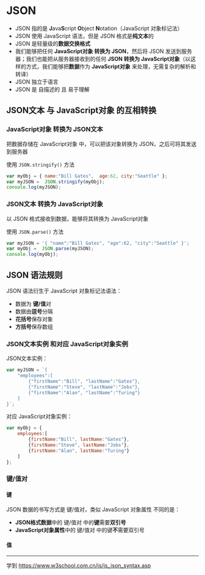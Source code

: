 # JSON

- JSON 指的是 **J**ava**S**cript **O**bject **N**otation（JavaScript 对象标记法）
- JSON 使用 JavaScript 语法，但是 JSON 格式是**纯文本**的
- JSON 是轻量级的**数据交换格式**
- 我们能够把任何 **JavaScript对象 转换为 JSON**，然后将 JSON 发送到服务器；我们也能把从服务器接收到的任何 **JSON 转换为 JavaScript对象**（以这样的方式，我们能够把**数据**作为 **JavaScript对象** 来处理，无需复杂的解析和转译）
- JSON 独立于语言
- JSON 是 自描述的 且 易于理解

## JSON文本 与 JavaScript对象 的互相转换

### JavaScript对象 转换为 JSON文本

把数据存储在 JavaScript对象 中，可以把该对象转换为 JSON，之后可将其发送到服务器

使用 `JSON.stringify()` 方法
```js
var myObj = { name:"Bill Gates",  age:62, city:"Seattle" };
var myJSON =  JSON.stringify(myObj);
console.log(myJSON);
```

### JSON文本 转换为 JavaScript对象

以 JSON 格式接收到数据，能够将其转换为 JavaScript对象

使用 `JSON.parse()` 方法
```js
var myJSON = '{ "name":"Bill Gates", "age":62, "city":"Seattle" }';
var myObj =  JSON.parse(myJSON);
console.log(myObj);
```

## JSON 语法规则

JSON 语法衍生于 JavaScript 对象标记法语法：
- 数据为 **键/值**对
- 数据由**逗号**分隔
- **花括号**保存对象
- **方括号**保存数组

### JSON文本实例 和对应 JavaScript对象实例

JSON文本实例：
```js
var myJSON = `{
    "employees":[
        {"firstName":"Bill", "lastName":"Gates"}, 
        {"firstName":"Steve", "lastName":"Jobs"},
        {"firstName":"Alan", "lastName":"Turing"}
    ]
}`;
```

对应 JavaScript对象实例：
```js
var myObj = {
    employees:[
    	{firstName:"Bill", lastName:"Gates"},
    	{firstName:"Steve", lastName:"Jobs"},
    	{firstName:"Alan", lastName:"Turing"}
	]
};
```

### 键/值对

#### 键

JSON 数据的书写方式是 键/值对，类似 JavaScript 对象属性
不同的是：
- **JSON格式数据**中的 键/值对 中的**键**需要**双引号**
- **JavaScript对象属性**中的 键/值对 中的键**不**需要双引号


#### 值

















---






学到
https://www.w3school.com.cn/js/js_json_syntax.asp


